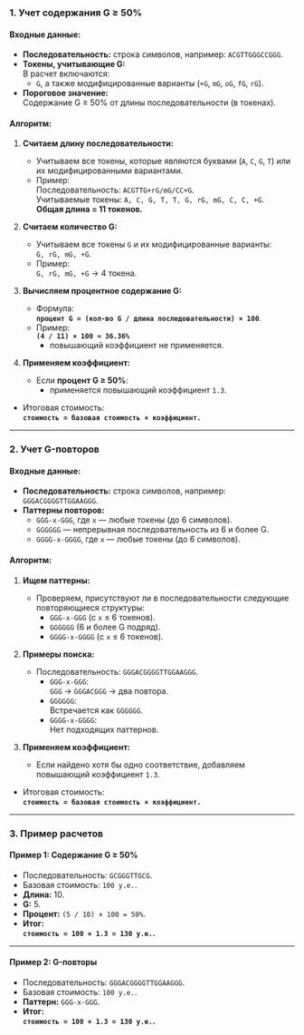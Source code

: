 ### **1. Учет содержания G ≥ 50%**

#### **Входные данные:**
- **Последовательность:** строка символов, например: `ACGTTGGGCCGGG`.
- **Токены, учитывающие G:**  
    В расчет включаются:
    - `G`, а также модифицированные варианты (`+G`, `mG`, `oG`, `fG`, `rG`).
- **Пороговое значение:**  
    Содержание G ≥ 50% от длины последовательности (в токенах).

#### **Алгоритм:**

1. **Считаем длину последовательности:**
    - Учитываем все токены, которые являются буквами 
      (`A`, `C`, `G`, `T`) или их модифицированными вариантами.
    - Пример:  
        Последовательность: `ACGTTG+rG/mG/CC+G`.  
        Учитываемые токены: `A, C, G, T, T, G, rG, mG, C, C, +G`.  
        **Общая длина = 11 токенов.**
2. **Считаем количество G:**
    - Учитываем все токены `G` и их модифицированные варианты:  
        `G, rG, mG, +G`.
    - Пример:  
        `G, rG, mG, +G` → 4 токена.
        
3. **Вычисляем процентное содержание G:**
    - Формула:  
        **`процент G = (кол-во G / длина последовательности) × 100`**.
    - Пример:  
        **`(4 / 11) × 100 ≈ 36.36%`**
		- повышающий коэффициент не применяется.
        
4. **Применяем коэффициент:**
    
    - Если **процент G ≥ 50%**:
	    - применяется повышающий коэффициент `1.3`.

- Итоговая стоимость:  
    **`стоимость = базовая стоимость × коэффициент.`**

---

### **2. Учет G-повторов**

#### **Входные данные:**

- **Последовательность:** строка символов, например: `GGGACGGGGTTGGAAGGG`.
- **Паттерны повторов:**
    - `GGG-x-GGG`, где `x` — любые токены (до 6 символов).
    - `GGGGGG` — непрерывная последовательность из 6 и более G.
    - `GGGG-x-GGGG`, где `x` — любые токены (до 6 символов).

#### **Алгоритм:**

1. **Ищем паттерны:**
    - Проверяем, присутствуют ли в последовательности следующие повторяющиеся структуры:
        - `GGG-x-GGG` (с `x` ≤ 6 токенов).
        - `GGGGGG` (6 и более G подряд).
        - `GGGG-x-GGGG` (с `x` ≤ 6 токенов).
          
2. **Примеры поиска:**
    - Последовательность: `GGGACGGGGTTGGAAGGG`.
        - `GGG-x-GGG`:  
            `GGG` → `GGGACGGG` → два повтора.
        - `GGGGGG`:  
            Встречается как `GGGGGG`.
        - `GGGG-x-GGGG`:  
            Нет подходящих паттернов.
            
3. **Применяем коэффициент:**
    - Если найдено хотя бы одно соответствие, добавляем повышающий коэффициент `1.3`.

- Итоговая стоимость:  
    **`стоимость = базовая стоимость × коэффициент.`**

---

### **3. Пример расчетов**

#### **Пример 1: Содержание G ≥ 50%**

- Последовательность: `GCGGGTTGCG`.
- Базовая стоимость: `100 у.е.`.
- **Длина:** 10.
- **G:** 5.
- **Процент:** `(5 / 10) × 100 = 50%`.
- **Итог:**  
    **`стоимость = 100 × 1.3 = 130 у.е.`.**

---

#### **Пример 2: G-повторы**

- Последовательность: `GGGACGGGGTTGGAAGGG`.
- Базовая стоимость: `100 у.е.`.
- **Паттерн:** `GGG-x-GGG`.
- **Итог:**  
    **`стоимость = 100 × 1.3 = 130 у.е.`.**

